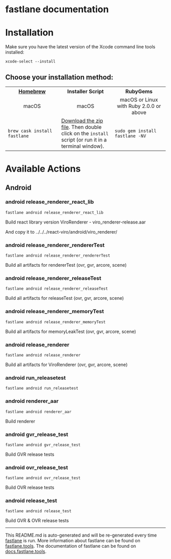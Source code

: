 fastlane documentation
================
# Installation

Make sure you have the latest version of the Xcode command line tools installed:

```
xcode-select --install
```

## Choose your installation method:

<table width="100%" >
<tr>
<th width="33%"><a href="http://brew.sh">Homebrew</a></th>
<th width="33%">Installer Script</th>
<th width="33%">RubyGems</th>
</tr>
<tr>
<td width="33%" align="center">macOS</td>
<td width="33%" align="center">macOS</td>
<td width="33%" align="center">macOS or Linux with Ruby 2.0.0 or above</td>
</tr>
<tr>
<td width="33%"><code>brew cask install fastlane</code></td>
<td width="33%"><a href="https://download.fastlane.tools">Download the zip file</a>. Then double click on the <code>install</code> script (or run it in a terminal window).</td>
<td width="33%"><code>sudo gem install fastlane -NV</code></td>
</tr>
</table>

# Available Actions
## Android
### android release_renderer_react_lib
```
fastlane android release_renderer_react_lib
```
Build react library version ViroRenderer - viro_renderer-release.aar

And copy it to ../../../react-viro/android/viro_renderer/
### android release_renderer_rendererTest
```
fastlane android release_renderer_rendererTest
```
Build all artifacts for rendererTest (ovr, gvr, arcore, scene)
### android release_renderer_releaseTest
```
fastlane android release_renderer_releaseTest
```
Build all artifacts for releaseTest (ovr, gvr, arcore, scene)
### android release_renderer_memoryTest
```
fastlane android release_renderer_memoryTest
```
Build all artifacts for memoryLeakTest (ovr, gvr, arcore, scene)
### android release_renderer
```
fastlane android release_renderer
```
Build all artifacts for ViroRenderer (ovr, gvr, arcore, scene)
### android run_releasetest
```
fastlane android run_releasetest
```

### android renderer_aar
```
fastlane android renderer_aar
```
Build renderer
### android gvr_release_test
```
fastlane android gvr_release_test
```
Build GVR release tests
### android ovr_release_test
```
fastlane android ovr_release_test
```
Build OVR release tests
### android release_test
```
fastlane android release_test
```
Build GVR & OVR release tests

----

This README.md is auto-generated and will be re-generated every time [fastlane](https://fastlane.tools) is run.
More information about fastlane can be found on [fastlane.tools](https://fastlane.tools).
The documentation of fastlane can be found on [docs.fastlane.tools](https://docs.fastlane.tools).
